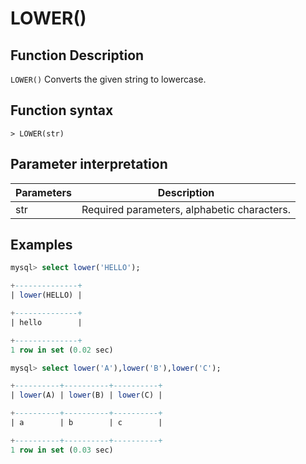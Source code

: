 # **LOWER()**

## **Function Description**

`LOWER()` Converts the given string to lowercase.

## **Function syntax**

```
> LOWER(str)
```

## **Parameter interpretation**

| Parameters | Description |
| ---- | ---- |
| str | Required parameters, alphabetic characters. |

## **Examples**

```sql
mysql> select lower('HELLO');

+--------------+
| lower(HELLO) |

+--------------+
| hello        |

+--------------+
1 row in set (0.02 sec)

mysql> select lower('A'),lower('B'),lower('C');

+----------+----------+----------+
| lower(A) | lower(B) | lower(C) |

+----------+----------+----------+
| a        | b        | c        |

+----------+----------+----------+
1 row in set (0.03 sec)
```
